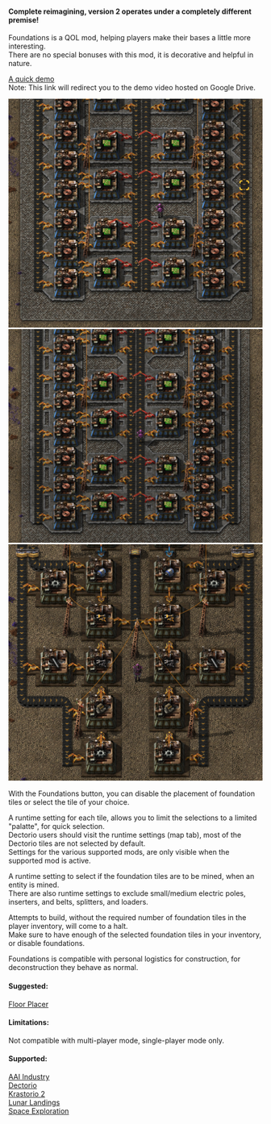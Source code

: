 #### Complete reimagining, version 2 operates under a completely different premise!  
Foundations is a QOL mod, helping players make their bases a little more interesting.  
There are no special bonuses with this mod, it is decorative and helpful in nature.  

[A quick demo](https://drive.google.com/file/d/1o4HD90M7-e2r7auqeI3zcnIm5Rq9RNND/view?usp=sharing)  
Note: This link will redirect you to the demo video hosted on Google Drive.

![pic 1](/pic1.png)  
![pic 2](/pic2.png)  
![pic 3](/pic3.png)  

With the Foundations button, you can disable the placement of foundation tiles or select the tile of your choice.  

A runtime setting for each tile, allows you to limit the selections to a limited "palatte", for quick selection.  
Dectorio users should visit the runtime settings (map tab), most of the Dectorio tiles are not selected by default.  
Settings for the various supported mods, are only visible when the supported mod is active.

A runtime setting to select if the foundation tiles are to be mined, when an entity is mined.  
There are also runtime settings to exclude small/medium electric poles, inserters, and belts, splitters, and loaders.  

Attempts to build, without the required number of foundation tiles in the player inventory, will come to a halt.  
Make sure to have enough of the selected foundation tiles in your inventory, or disable foundations.  

Foundations is compatible with personal logistics for construction, for deconstruction they behave as normal.  

#### Suggested:  
[Floor Placer](https://mods.factorio.com/mod/floor-placer/metrics)  

#### Limitations:  
Not compatible with multi-player mode, single-player mode only.  

#### Supported:
[AAI Industry](https://mods.factorio.com/mod/aai-industry)  
[Dectorio](https://mods.factorio.com/mod/Dectorio)  
[Krastorio 2](https://mods.factorio.com/mod/Krastorio2)  
[Lunar Landings](https://mods.factorio.com/mod/LunarLandings)  
[Space Exploration](https://mods.factorio.com/mod/space-exploration)  
